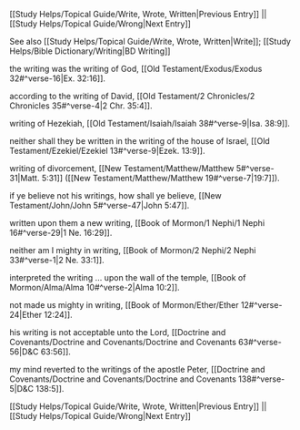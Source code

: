 [[Study Helps/Topical Guide/Write, Wrote, Written|Previous Entry]]  ||  [[Study Helps/Topical Guide/Wrong|Next Entry]]

 See also [[Study Helps/Topical Guide/Write, Wrote, Written|Write]]; [[Study Helps/Bible Dictionary/Writing|BD Writing]]

 the writing was the writing of God, [[Old Testament/Exodus/Exodus 32#^verse-16|Ex. 32:16]].

 according to the writing of David, [[Old Testament/2 Chronicles/2 Chronicles 35#^verse-4|2 Chr. 35:4]].

 writing of Hezekiah, [[Old Testament/Isaiah/Isaiah 38#^verse-9|Isa. 38:9]].

 neither shall they be written in the writing of the house of Israel, [[Old Testament/Ezekiel/Ezekiel 13#^verse-9|Ezek. 13:9]].

 writing of divorcement, [[New Testament/Matthew/Matthew 5#^verse-31|Matt. 5:31]] ([[New Testament/Matthew/Matthew 19#^verse-7|19:7]]).

 if ye believe not his writings, how shall ye believe, [[New Testament/John/John 5#^verse-47|John 5:47]].

 written upon them a new writing, [[Book of Mormon/1 Nephi/1 Nephi 16#^verse-29|1 Ne. 16:29]].

 neither am I mighty in writing, [[Book of Mormon/2 Nephi/2 Nephi 33#^verse-1|2 Ne. 33:1]].

 interpreted the writing ... upon the wall of the temple, [[Book of Mormon/Alma/Alma 10#^verse-2|Alma 10:2]].

 not made us mighty in writing, [[Book of Mormon/Ether/Ether 12#^verse-24|Ether 12:24]].

 his writing is not acceptable unto the Lord, [[Doctrine and Covenants/Doctrine and Covenants/Doctrine and Covenants 63#^verse-56|D&C 63:56]].

 my mind reverted to the writings of the apostle Peter, [[Doctrine and Covenants/Doctrine and Covenants/Doctrine and Covenants 138#^verse-5|D&C 138:5]].

[[Study Helps/Topical Guide/Write, Wrote, Written|Previous Entry]]  ||  [[Study Helps/Topical Guide/Wrong|Next Entry]]